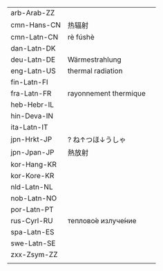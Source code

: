 | | | |
|-|-|-|
| arb-Arab-ZZ |  |  |
| cmn-Hans-CN | 热辐射 |  |
| cmn-Latn-CN | rè fúshè |  |
| dan-Latn-DK |  |  |
| deu-Latn-DE | Wärmestrahlung |  |
| eng-Latn-US | thermal radiation |  |
| fin-Latn-FI |  |  |
| fra-Latn-FR | rayonnement thermique |  |
| heb-Hebr-IL |  |  |
| hin-Deva-IN |  |  |
| ita-Latn-IT |  |  |
| jpn-Hrkt-JP | ? ね↑つほ↓うしゃ |  |
| jpn-Jpan-JP | 熱放射 |  |
| kor-Hang-KR |  |  |
| kor-Kore-KR |  |  |
| nld-Latn-NL |  |  |
| nob-Latn-NO |  |  |
| por-Latn-PT |  |  |
| rus-Cyrl-RU | теплово́е излуче́ние |  |
| spa-Latn-ES |  |  |
| swe-Latn-SE |  |  |
| zxx-Zsym-ZZ |  |  |
|  |  |  |
